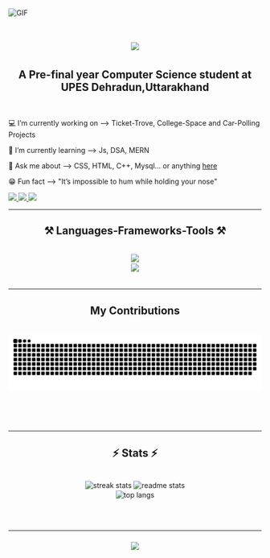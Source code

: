 
  <img align="center" alt="GIF" src="https://media.giphy.com/media/iIqmM5tTjmpOB9mpbn/giphy.gif" />

<h1 align="center">
    <img src="https://readme-typing-svg.herokuapp.com/?font=Righteous&size=35&center=true&vCenter=true&width=500&height=70&duration=4000&lines=Hi+There!+👋;+I'm+Aditya+Kumar!;" />
</h1>
<h2 align="center"> A Pre-final year Computer Science student at UPES Dehradun,Uttarakhand</h2>

<br/>

 
 💻 I’m currently working on --> Ticket-Trove, College-Space and Car-Polling Projects 
 
 📝 I’m currently learning --> Js, DSA, MERN 

 🫡 Ask me about --> CSS, HTML, C++, Mysql... or anything [here](https://github.com/Aditya-567/Aditya-567/issues)

 😁 Fun fact --> "It’s impossible to hum while holding your nose"
 
 </div>
 
<div align="left"> 
  <a href="mailto:lextrone000567@gmail.com">
    <img src="https://img.shields.io/badge/Gmail-333333?style=for-the-badge&logo=gmail&logoColor=red" />
  </a>
  <a href="https://www.linkedin.com/in/aditya-kumar-820a8b227/" target="_blank">
    <img src="https://img.shields.io/badge/LinkedIn-0077B5?style=for-the-badge&logo=linkedin&logoColor=white" target="_blank" />
  </a>
    <a href="https://leetcode.com/Aditya000567/" target="_blank">
    <img src="https://img.shields.io/badge/LeetCode-000000?style=for-the-badge&logo=leetcode&logoColor=yellow" target="_blank" />
  </a>


</div>

 <hr/>
 
<h2 align="center">⚒️ Languages-Frameworks-Tools ⚒️</h2>
<br/>
<div align="center">
    <img src="https://skillicons.dev/icons?i=cpp,github,python,javascript,c,java" /><br>
    <img src="https://skillicons.dev/icons?i=aws,azure,gcp,mysql,html,css,vscode,git,eclipse" />
</div>

<br/>
<hr/>

<div align="center">
  <h2> My Contributions </h2>
  <br>
  <img alt="snake eating my contributions" src="https://raw.githubusercontent.com/Aditya-567/Aditya-567/output/github-contribution-grid-snake.svg" />
  
  <br/><br/><br/>
</div>

<hr/>

<h2 align="center">⚡ Stats ⚡</h2>
<br>
<div align=center>
  <img width=390 src="https://streak-stats.demolab.com/?user=Aditya-567&count_private=true&theme=react&border_radius=10" alt="streak stats"/>
  <img width=380 src="https://github-readme-stats.vercel.app/api?username=Aditya-567&count_private=true&show_icons=true&theme=react&rank_icon=github&border_radius=10" alt="readme stats" />
  <br/>
  <img width=325 align="center" src="https://github-readme-stats.vercel.app/api/top-langs/?username=Aditya-567&hide=HTML&langs_count=8&layout=compact&theme=react&border_radius=10&size_weight=0.5&count_weight=0.5&exclude_repo=github-readme-stats" alt="top langs" />
</div>

<br/><br/>
<hr/>

<h3 align="center">
    <img src="https://readme-typing-svg.herokuapp.com/?font=Righteous&size=25&center=true&vCenter=true&width=500&height=70&duration=4000&lines=Thanks+for+visiting!+✌️;+Shoot+me+a+message+on+Linkedin!;I'm+always+down+to+connect+:)">
</h3>

<br/>

